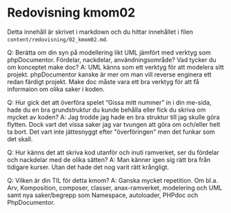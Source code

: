 ---
---
Redovisning kmom02
=========================

Detta innehåll är skrivet i markdown och du hittar innehållet i filen `content/redovisning/02_kmom02.md`.


Q: Berätta om din syn på modellering likt UML jämfört med verktyg som phpDocumentor. Fördelar, nackdelar, användningsområde? Vad tycker du om konceptet make doc?
A: UML känns som ett verktyg för att modelera sitt projekt. phpDocumentor kanske är mer om man vill reverse enginera ett redan färdigt projekt. Make doc måste vara ett bra verktyg för att få informaion om olika saker i koden.

Q: Hur gick det att överföra spelet “Gissa mitt nummer” in i din me-sida, hade du en bra grundstruktur du kunde behålla eller fick du skriva om mycket av koden?
A: Jag trodde jag hade en bra struktur till jag skulle göra flytten. Dock vart det vissa saker jag var tvungen att göra om och/eller helt ta bort. Det vart inte jättesnyggt efter "överföringen" men det funkar som det skall.

Q: Hur känns det att skriva kod utanför och inuti ramverket, ser du fördelar och nackdelar med de olika sätten?
A: Man känner igen sig rätt bra från tidigare kurser. Utan det hade det nog varit rätt krångligt.

Q: Vilken är din TIL för detta kmom?
A: Ganska mycket repetition. Om bl.a. Arv, Komposition, composer, classer, anax-ramverket, modelering och UML samt nya saker/begrepp som Namespace, autoloader, PHPdoc och PhpDocumentor.
